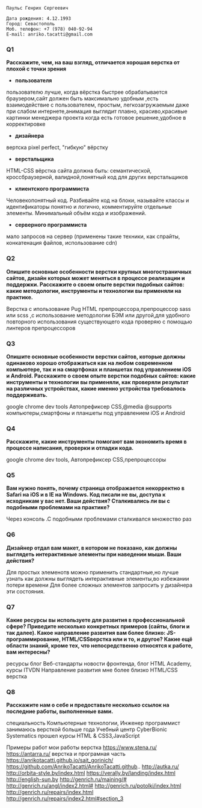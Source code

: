     Паульс Генрих Сергеевич

    Дата рождения: 4.12.1993
    Город: Севастополь
    Моб. телефон: +7 (978) 040-92-94
    E-mail: anriko.tacatti@gmail.com


### Q1
**Расскажите, чем, на ваш взгляд, отличается хорошая верстка от плохой с точки
зрения**

+ **пользователя**

пользователю лучше, когда вёрстка быстрее обрабатывается браузером,сайт должен быть максимально удобным ,есть взаимодействие с пользователем, простым, легкозагружаемым даже при слабом интернете,анимация выглядит плавно, красиво,красивые картинки
менеджера проекта 
когда есть готовое решение,удобное в корректировке

+ **дизайнера**

вертска pixel perfect, "гибкую" вёрстку

+ **верстальщика**

HTML-CSS вёрстка сайта должна быть: семантической, кроссбраузерной, валидной,понятный код для других верстальщиков

+ **клиентского программиста**

Человекопонятный код. Разбивайте код на блоки, называйте классы и идентификаторы понятно и логично, комментируйте отдельные элементы.
Минимальный объём кода и изображений.

+ **серверного программиста**

мало запросов на сервер (применены такие техники, как спрайты, конкатенация файлов, использование cdn)



### Q2
**Опишите основные особенности верстки крупных многостраничных сайтов,
дизайн которых может меняться в процессе реализации и поддержки.
Расскажите о своем опыте верстки подобных сайтов: какие методологии,
инструменты и технологии вы применяли на практике.**

Верстка с ипользование Pug HTML препроцессора,препроцессор sass или scss ,с использование методологии БЭМ  или другой,для удобного повторного использования существующего кода
проверяю с помощью линтеров препроцессоров  

### Q3
**Опишите основные особенности верстки сайтов, которые должны одинаково
хорошо отображаться как на любом современном компьютере, так и на
смартфонах и планшетах под управлением iOS и Android. Расскажите о своем
опыте верстки подобных сайтов: какие инструменты и технологии вы применяли,
как проверяли результат на различных устройствах, какие именно устройства
требовалось поддерживать.**

google chrome dev tools 
Автопрефиксер CSS,@media @supports
компьютеры,смартфоны и планшеты под управлением iOS и Android

### Q4
**Расскажите, какие инструменты помогают вам экономить время в процессе
написания, проверки и отладки кода.**

google chrome dev tools, Автопрефиксер CSS,препроцессоры 

### Q5
**Вам нужно понять, почему страница отображается некорректно в Safari на iOS и в
IE на Windows. Код писали не вы, доступа к исходникам у вас нет. Ваши действия?
Сталкивались ли вы с подобными проблемами на практике?**

Через консоль .С подобными проблемами сталкивался множество раз  

### Q6
**Дизайнер отдал вам макет, в котором не показано, как должны выглядеть
интерактивные элементы при наведении мыши. Ваши действия?**

Для простых элеменотв можно применить стандартные,но лучше узнать как должны выглядеть
интерактивные элементы,во избежании потери времени 
Для более сложных элементов  запросить у дизайнера эти состояния.

### Q7
**Какие ресурсы вы используете для развития в профессиональной сфере? Приведите
несколько конкретных примеров (сайты, блоги и так далее).
Какое направление развития вам более близко: JS-программирование, HTML/CSSверстка
или и то, и другое?
Какие ещё области знаний, кроме тех, что непосредственно относятся к работе,
вам интересны?**

ресурсы блог Веб-стандарты
новости фронтенда, блог HTML Academy,
курсы ITVDN
Направление развития мне более близко
HTML/CSS верстка

### Q8
**Расскажите нам о себе и предоставьте несколько ссылок на последние работы,
выполненные вами.**

специальность Компьютерные технологии, Инженер программист
занимаюсь версткой больше года
Учебный центр СyberBionic Systematics 
прошел курсы HTML & CSS3,JavaScript 
 
 Примеры работ 
 мои работы верстка https://www.stena.ru/ 
 https://antarra.ru/ 
 верстка и програмная часть 
 https://anrikotacatti.github.io/sait_gorinich/ 
 https://github.com/AnrikoTacatti/AnrikoTacatti.github.. 
 http://autka.ru/ 
 http://orbita-style.by/index.html 
 https://verally.by/landing/index.html 
 http://english-sun.by 
 http://genrich.ru/maining/# 
 http://genrich.ru/angl/index2.html# 
 http://genrich.ru/potolki/index.html 
 http://genrich.ru/repairs/index.html 
 http://genrich.ru/repairs/index2.html#section_3 
